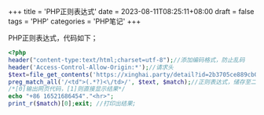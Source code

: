 +++
title = 'PHP正则表达式'
date = 2023-08-11T08:25:11+08:00
draft = false
tags = 'PHP'
categories = 'PHP笔记'
+++

PHP正则表达式，代码如下；
``` php {linenos=inline}
<?php
header("content-type:text/html;charset=utf-8");//添加编码格式，防止乱码
header('Access-Control-Allow-Origin:*');//请求头
$text=file_get_contents('https://xinghai.party/detail?id=2b3705ce889cb0');/*取得指定地址的內容，储存至文本*/
preg_match_all('/<td">(.*?)<\/td>/', $text, $match);//正则表达式，储存至二维数组match
/*[0]输出网页代码，[1]则直接显示结果*/
echo "+86 16521686454"."<hr>";
print_r($match)[0];exit; //打印出结果;
```